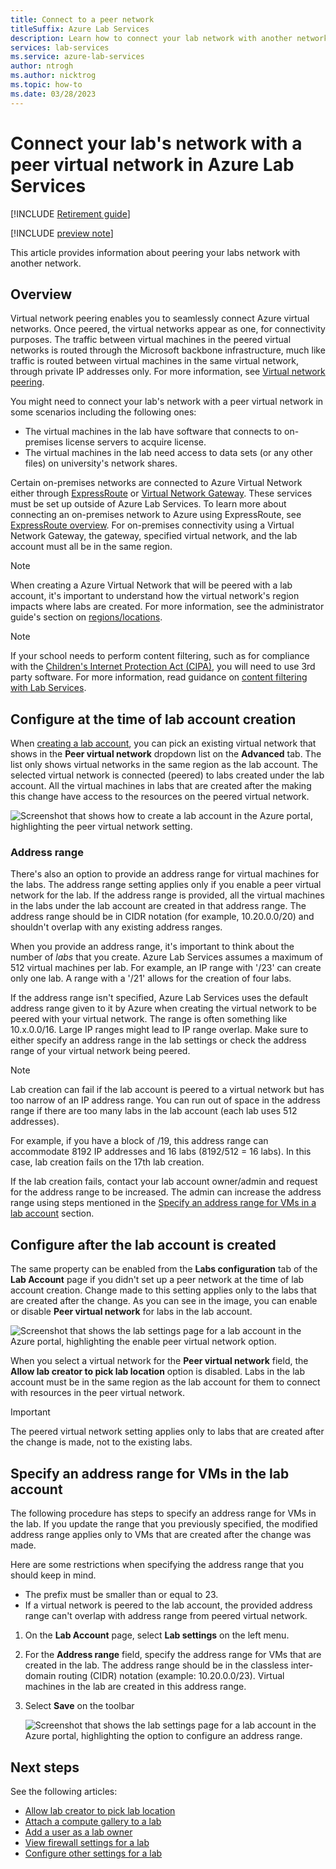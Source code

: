 ```yaml
---
title: Connect to a peer network
titleSuffix: Azure Lab Services
description: Learn how to connect your lab network with another network as a peer for lab accounts in Azure Lab Services. For example, connect your on-premises organization/university network with Lab's virtual network in Azure. 
services: lab-services
ms.service: azure-lab-services
author: ntrogh
ms.author: nicktrog
ms.topic: how-to
ms.date: 03/28/2023
---
```


# Connect your lab's network with a peer virtual network in Azure Lab Services

[!INCLUDE [Retirement guide](./includes/retirement-banner.md)]

[!INCLUDE [preview note](./includes/lab-services-labaccount-focused-article.md)]

This article provides information about peering your labs network with another network.

## Overview

Virtual network peering enables you to seamlessly connect Azure virtual networks. Once peered, the virtual networks appear as one, for connectivity purposes. The traffic between virtual machines in the peered virtual networks is routed through the Microsoft backbone infrastructure, much like traffic is routed between virtual machines in the same virtual network, through private IP addresses only. For more information, see [Virtual network peering](../virtual-network/virtual-network-peering-overview.md).

You might need to connect your lab's network with a peer virtual network in some scenarios including the following ones:

- The virtual machines in the lab have software that connects to on-premises license servers to acquire license.
- The virtual machines in the lab need access to data sets (or any other files) on university's network shares.

Certain on-premises networks are connected to Azure Virtual Network either through [ExpressRoute](../expressroute/expressroute-introduction.md) or [Virtual Network Gateway](../vpn-gateway/vpn-gateway-about-vpngateways.md). These services must be set up outside of Azure Lab Services. To learn more about connecting an on-premises network to Azure using ExpressRoute, see [ExpressRoute overview](../expressroute/expressroute-introduction.md). For on-premises connectivity using a Virtual Network Gateway, the gateway, specified virtual network, and the lab account must all be in the same region.

> [!NOTE]
> When creating a Azure Virtual Network that will be peered with a lab account, it's important to understand how the virtual network's region impacts where labs are created. For more information, see the administrator guide's section on [regions/locations](./administrator-guide-1.md#regionslocations).

> [!NOTE]
> If your school needs to perform content filtering, such as for compliance with the [Children's Internet Protection Act (CIPA)](https://www.fcc.gov/consumers/guides/childrens-internet-protection-act), you will need to use 3rd party software. For more information, read guidance on [content filtering with Lab Services](./administrator-guide.md#content-filtering).

## Configure at the time of lab account creation

When [creating a lab account](how-to-create-lab-accounts.md), you can pick an existing virtual network that shows in the **Peer virtual network** dropdown list on the **Advanced** tab. The list only shows virtual networks in the same region as the lab account. The selected virtual network is connected (peered) to labs created under the lab account. All the virtual machines in labs that are created after the making this change have access to the resources on the peered virtual network.

![Screenshot that shows how to create a lab account in the Azure portal, highlighting the peer virtual network setting.](./media/how-to-connect-peer-virtual-network/select-vnet-to-peer.png)

### Address range

There's also an option to provide an address range for virtual machines for the labs. The address range setting applies only if you enable a peer virtual network for the lab. If the address range is provided, all the virtual machines in the labs under the lab account are created in that address range. The address range should be in CIDR notation (for example, 10.20.0.0/20) and shouldn't overlap with any existing address ranges.

When you provide an address range, it's important to think about the number of *labs* that you create. Azure Lab Services assumes a maximum of 512 virtual machines per lab. For example, an IP range with '/23' can create only one lab. A range with a '/21' allows for the creation of four labs.

If the address range isn't specified, Azure Lab Services uses the default address range given to it by Azure when creating the virtual network to be peered with your virtual network. The range is often something like 10.x.0.0/16. Large IP ranges might lead to IP range overlap. Make sure to either specify an address range in the lab settings or check the address range of your virtual network being peered.

> [!NOTE]
> Lab creation can fail if the lab account is peered to a virtual network but has too narrow of an IP address range. You can run out of space in the address range if there are too many labs in the lab account (each lab uses 512 addresses).
>
> For example, if you have a block of /19, this address range can accommodate 8192 IP addresses and 16 labs (8192/512 = 16 labs). In this case, lab creation fails on the 17th lab creation.
>
> If the lab creation fails, contact your lab account owner/admin and request for the address range to be increased. The admin can increase the address range using steps mentioned in the [Specify an address range for VMs in a lab account](#specify-an-address-range-for-vms-in-the-lab-account) section.

## Configure after the lab account is created

The same property can be enabled from the **Labs configuration** tab of the **Lab Account** page if you didn't set up a peer network at the time of lab account creation. Change made to this setting applies only to the labs that are created after the change. As you can see in the image, you can enable or disable **Peer virtual network** for labs in the lab account.

![Screenshot that shows the lab settings page for a lab account in the Azure portal, highlighting the enable peer virtual network option.](./media/how-to-connect-peer-virtual-network/select-vnet-to-peer-existing-lab.png)

When you select a virtual network for the **Peer virtual network** field, the **Allow lab creator to pick lab location** option is disabled. Labs in the lab account must be in the same region as the lab account for them to connect with resources in the peer virtual network.

> [!IMPORTANT]
> The peered virtual network setting applies only to labs that are created after the change is made, not to the existing labs.

## Specify an address range for VMs in the lab account

The following procedure has steps to specify an address range for VMs in the lab. If you update the range that you previously specified, the modified address range applies only to VMs that are created after the change was made.

Here are some restrictions when specifying the address range that you should keep in mind.

- The prefix must be smaller than or equal to 23.
- If a virtual network is peered to the lab account, the provided address range can't overlap with address range from peered virtual network.

1. On the **Lab Account** page, select **Lab settings** on the left menu.
2. For the **Address range** field, specify the address range for VMs that are created in the lab. The address range should be in the classless inter-domain routing (CIDR) notation (example: 10.20.0.0/23). Virtual machines in the lab are created in this address range.
3. Select **Save** on the toolbar

    ![Screenshot that shows the lab settings page for a lab account in the Azure portal, highlighting the option to configure an address range.](./media/how-to-manage-lab-accounts/labs-configuration-page-address-range.png)

## Next steps

See the following articles:

- [Allow lab creator to pick lab location](allow-lab-creator-pick-lab-location.md)
- [Attach a compute gallery to a lab](how-to-attach-detach-shared-image-gallery-1.md)
- [Add a user as a lab owner](how-to-add-user-lab-owner.md)
- [View firewall settings for a lab](how-to-configure-firewall-settings.md)
- [Configure other settings for a lab](how-to-configure-lab-accounts.md)
